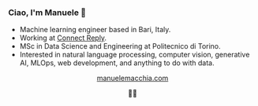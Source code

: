 ### Ciao, I'm Manuele 👋

- Machine learning engineer based in Bari, Italy.
- Working at <a href="https://www.reply.com/">Connect Reply</a>.
- MSc in Data Science and Engineering at Politecnico di Torino.
- Interested in natural language processing, computer vision, generative AI, MLOps, web development, and anything to do with data.

<p align="center"><a href="https://manuelemacchia.com">manuelemacchia.com</a></p>
<p align="center">👨‍💻</p>
